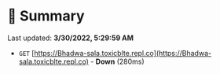# 📖 Summary
Last updated: **3/30/2022, 5:29:59 AM**

- `GET` [https://Bhadwa-sala.toxicblte.repl.co](https://Bhadwa-sala.toxicblte.repl.co) - **Down** (280ms)

